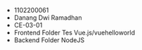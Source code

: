 - 1102200061
- Danang Dwi Ramadhan
- CE-03-01
- Frontend Folder Tes Vue.js/vuehelloworld
- Backend Folder NodeJS
